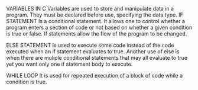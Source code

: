 VARIABLES IN C
Variables are used to store and manipulate data in a program. They must be declared before use, specifying the data type. 
IF STATEMENT
Is a conditional statement. It allows one to control whether a program enters a section of code or not based on whether a given condition is true or false. If statements allow the flow of the program to be changed.

ELSE STATEMENT
Is used to execute some code instead of the code executed when an if statement evaluates to true. Another use of else is when there are muliple conditional statements that may all evaluate to true yet you want only one if statement body to execute.

WHILE LOOP
It is used for repeated execution of a block of code while a condition is true.

